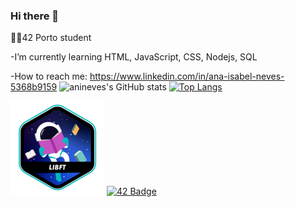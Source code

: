 ### Hi there 👋

 👩‍🎓42 Porto student
 
 -I’m currently learning HTML, JavaScript, CSS, Nodejs, SQL
 
 -How to reach me: https://www.linkedin.com/in/ana-isabel-neves-5368b9159
![anineves's GitHub stats](https://github-readme-stats.vercel.app/api?username=anineves&show_icons=true&theme=radical)
[![Top Langs](https://github-readme-stats.vercel.app/api/top-langs/?username=anuraghazra&layout=compact)](https://github.com/anineves/github-readme-stats)


<a href="https://github.com/anineves/libft">![42 Badge](https://github.com/mcombeau/mcombeau/blob/main/42_badges/libfte.png)</a>
<a href="https://github.com/anineves/GNL">![42 Badge](https://github.com/anineves/mcombeau/blob/main/42_badges/get_next_linee.png)</a>
